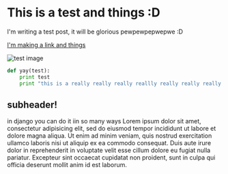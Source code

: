 This is a test and things :D
============================

I'm writing a test post, it will be glorious
pewpewpepwepwe :D

[I'm  making a link and things](http://test.com)

![test image](/static/images/me-small.png)


```python
def yay(test):
    print test
    print "this is a really really really reallly really really really really l
```

subheader!
----------

in django you can do it iin so many ways Lorem ipsum dolor sit amet, consectetur adipisicing elit, sed do eiusmod tempor incididunt ut labore et dolore magna aliqua. Ut enim ad minim veniam, quis nostrud exercitation ullamco laboris nisi ut aliquip ex ea commodo consequat. Duis aute irure dolor in reprehenderit in voluptate velit esse cillum dolore eu fugiat nulla pariatur. Excepteur sint occaecat cupidatat non proident, sunt in culpa qui officia deserunt mollit anim id est laborum. 
